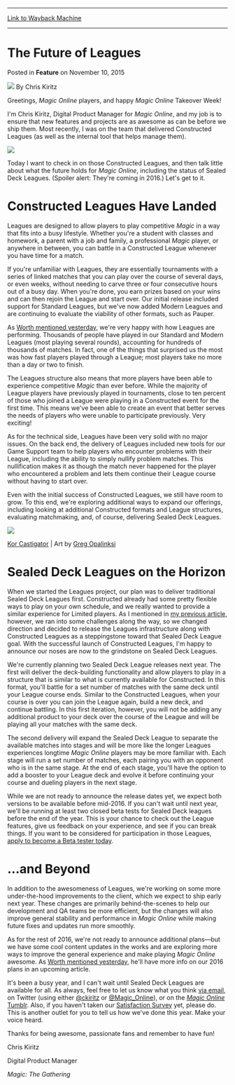 
---
[Link to Wayback Machine](https://web.archive.org/web/20151113034704/http://magic.wizards.com/en/articles/archive/feature/future-leagues-2015-11-10)

[_metadata_:author]:- "Chris Kiritz"
[_metadata_:description]:- "Leagues have been a huge success so far on Magic Online, and they're only going to get better!"
[_metadata_:generator]:- "Drupal 7 (http://drupal.org)"
[_metadata_:node]:- "825511"
[_metadata_:publish_date]:- "2015-11-10"
[_metadata_:source]:- "div-main-content"
[_metadata_:title]:- "The Future of Leagues"
[_metadata_:wayback_capture_timestamp]:- "2015-11-13 03:47:04"
[_metadata_:wayback_raw_url]:- "https://web.archive.org/web/20151113034704id_/http://magic.wizards.com/en/articles/archive/feature/future-leagues-2015-11-10"
[_metadata_:wayback_url]:- "http://magic.wizards.com/en/articles/archive/feature/future-leagues-2015-11-10"
---


The Future of Leagues
=====================



 Posted in **Feature**
 on November 10, 2015 






![](https://media.magic.wizards.com/styles/auth_small/public/images/hero/news_default_wizards_logo_0.jpg)
By Chris Kiritz











Greetings, *Magic Online* players, and happy *Magic Online* Takeover Week!


I'm Chris Kiritz, Digital Product Manager for *Magic Online*, and my job is to ensure that new features and projects are as awesome as can be before we ship them. Most recently, I was on the team that delivered Constructed Leagues (as well as the internal tool that helps manage them).


[![](https://media.wizards.com/2015/images/daily/Download_MTGO-Button_WOL.png)](http://magic.wizards.com/node/823031)


Today I want to check in on those Constructed Leagues, and then talk little about what the future holds for *Magic Online*, including the status of Sealed Deck Leagues. (Spoiler alert: They're coming in 2016.) Let's get to it.


Constructed Leagues Have Landed
===============================


Leagues are designed to allow players to play competitive *Magic* in a way that fits into a busy lifestyle. Whether you're a student with classes and homework, a parent with a job and family, a professional *Magic* player, or anywhere in between, you can battle in a Constructed League whenever you have time for a match.


If you're unfamiliar with Leagues, they are essentially tournaments with a series of linked matches that you can play over the course of several days, or even weeks, without needing to carve three or four consecutive hours out of a busy day. When you're done, you earn prizes based on your wins and can then rejoin the League and start over. Our initial release included support for Standard Leagues, but we've now added Modern Leagues and are continuing to evaluate the viability of other formats, such as Pauper.


As [Worth mentioned yesterday](http://magic.wizards.com/en/articles/archive/feature/magic-online-2015-look-back-2015-11-09), we're very happy with how Leagues are performing. Thousands of people have played in our Standard and Modern Leagues (most playing several rounds), accounting for hundreds of thousands of matches. In fact, one of the things that surprised us the most was how fast players played through a League; most players take no more than a day or two to finish.


The Leagues structure also means that more players have been able to experience competitive *Magic* than ever before. While the majority of League players have previously played in tournaments, close to ten percent of those who joined a League were playing in a Constructed event for the first time. This means we've been able to create an event that better serves the needs of players who were unable to participate previously. Very exciting!


As for the technical side, Leagues have been very solid with no major issues. On the back end, the delivery of Leagues included new tools for our Game Support team to help players who encounter problems with their League, including the ability to simply nullify problem matches. This nullification makes it as though the match never happened for the player who encountered a problem and lets them continue their League course without having to start over.


Even with the initial success of Constructed Leagues, we still have room to grow. To this end, we're exploring additional ways to expand our offerings, including looking at additional Constructed formats and League structures, evaluating matchmaking, and, of course, delivering Sealed Deck Leagues.


![](https://media.wizards.com/2015/images/daily/cardart_BFZ_Kor-Castigator.jpg)


[Kor Castigator](http://gatherer.wizards.com/Pages/Card/Details.aspx?name=Kor+Castigator) | Art by [Greg Opalinksi](http://gatherer.wizards.com/Pages/Search/Default.aspx?output=spoiler&method=visual&action=advanced&artist=%5B%22Greg+Opalinski%22%5D)


Sealed Deck Leagues on the Horizon
==================================


When we started the Leagues project, our plan was to deliver traditional Sealed Deck Leagues first. Constructed already had some pretty flexible ways to play on your own schedule, and we really wanted to provide a similar experience for Limited players. As I mentioned in [my previous article](http://magic.wizards.com/en/MTGO/articles/archive/magic-online/magic-online-leagues-update-2015-08-17), however, we ran into some challenges along the way, so we changed direction and decided to release the Leagues infrastructure along with Constructed Leagues as a steppingstone toward that Sealed Deck League goal. With the successful launch of Constructed Leagues, I'm happy to announce our noses are now to the grindstone on Sealed Deck Leagues.


We're currently planning two Sealed Deck League releases next year. The first will deliver the deck-building functionality and allow players to play in a structure that is similar to what is currently available for Constructed. In this format, you'll battle for a set number of matches with the same deck until your League course ends. Similar to the Constructed Leagues, when your course is over you can join the League again, build a new deck, and continue battling. In this first iteration, however, you will not be adding any additional product to your deck over the course of the League and will be playing all your matches with the same deck.


The second delivery will expand the Sealed Deck League to separate the available matches into stages and will be more like the longer Leagues experiences longtime *Magic Online* players may be more familiar with. Each stage will run a set number of matches, each pairing you with an opponent who is in the same stage. At the end of each stage, you'll have the option to add a booster to your League deck and evolve it before continuing your course and dueling players in the next stage.


While we are not ready to announce the release dates yet, we expect both versions to be available before mid-2016. If you can't wait until next year, we'll be running at least two closed beta tests for Sealed Deck leagues before the end of the year. This is your chance to check out the League features, give us feedback on your experience, and see if you can break things. If you want to be considered for participation in those Leagues, [apply to become a Beta tester today](http://wizards.custhelp.com/app/answers/detail/a_id/2265/).


…and Beyond
===========


In addition to the awesomeness of Leagues, we're working on some more under-the-hood improvements to the client, which we expect to ship early next year. These changes are primarily behind-the-scenes to help our development and QA teams be more efficient, but the changes will also improve general stability and performance in *Magic Online* while making future fixes and updates run more smoothly.


As for the rest of 2016, we're not ready to announce additional plans—but we have some cool content updates in the works and are exploring more ways to improve the general experience and make playing *Magic Online* awesome. As [Worth mentioned yesterday](http://magic.wizards.com/en/articles/archive/feature/magic-online-2015-look-back-2015-11-09), he'll have more info on our 2016 plans in an upcoming article.


It's been a busy year, and I can't wait until Sealed Deck Leagues are available for all. As always, feel free to let us know what you think [via email](mailto:MagicOnlineFeedback@wizards.com), on Twitter (using either [@ckiritz](http://www.twitter.com/ckiritz) or [@Magic\_Online](http://www.twitter.com/MagicOnline)), or on the [*Magic Online* Tumblr](http://wizardsmtgo.tumblr.com/). Also, if you haven't taken our [Satisfaction Survey](http://www.surveygizmo.com/s3/2410924/18a8ae107cad) yet, please do. This is another outlet for you to tell us how we've done this year. Make your voice heard.


Thanks for being awesome, passionate fans and remember to have fun!


Chris Kiritz


Digital Product Manager


*Magic: The Gathering* 







